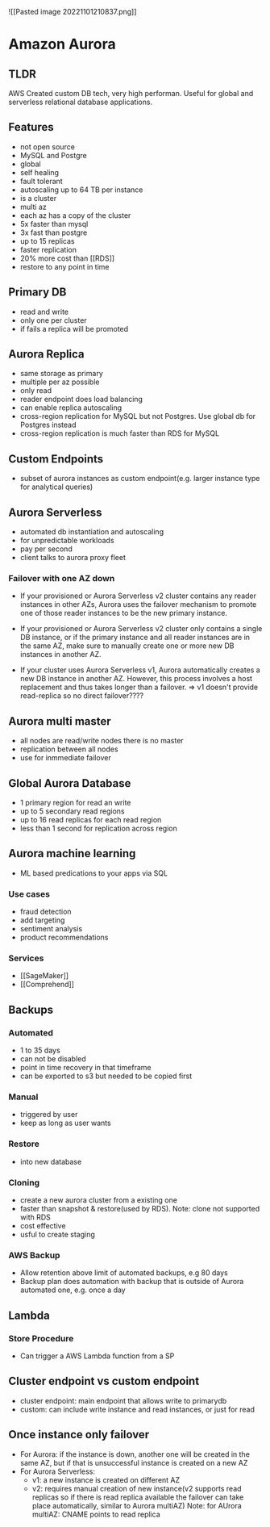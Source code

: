 ![[Pasted image 20221101210837.png]]
# Amazon Aurora

## TLDR
AWS Created custom DB tech, very high performan. Useful for global and serverless relational database applications.

## Features
- not open source
- MySQL and Postgre
- global
- self healing
- fault tolerant
- autoscaling up to 64 TB per instance
- is a cluster
- multi az
- each az has a copy of the cluster
- 5x faster than mysql
- 3x fast than postgre
- up to 15 replicas
- faster replication
- 20% more cost than [[RDS]]
- restore to any point in time

## Primary DB
- read and write
- only one per cluster
- if fails a replica will be promoted

## Aurora Replica
- same storage as primary
- multiple per az possible
- only read
- reader endpoint does load balancing
- can enable replica autoscaling
- cross-region replication for MySQL but not Postgres. Use global db for Postgres instead
- cross-region replication is much faster than RDS for MySQL
## Custom Endpoints
- subset of aurora instances as custom endpoint(e.g. larger instance type for analytical queries)

## Aurora Serverless
- automated db instantiation and autoscaling
- for unpredictable workloads
- pay per second
- client talks to aurora proxy fleet
### Failover with one AZ down
- If your provisioned or Aurora Serverless v2 cluster contains any reader instances in other AZs, Aurora uses the failover mechanism to promote one of those reader instances to be the new primary instance.

- If your provisioned or Aurora Serverless v2 cluster only contains a single DB instance, or if the primary instance and all reader instances are in the same AZ, make sure to manually create one or more new DB instances in another AZ.

- If your cluster uses Aurora Serverless v1, Aurora automatically creates a new DB instance in another AZ. However, this process involves a host replacement and thus takes longer than a failover.
=> v1 doesn't provide read-replica so no direct failover????
## Aurora multi master
- all nodes are read/write nodes there is no master
- replication between all nodes
- use for inmmediate failover

## Global Aurora Database
- 1 primary region for read an write
- up to 5 secondary read regions
- up to 16 read replicas for each read region
- less than 1 second for replication across region

## Aurora machine learning
- ML based predications to your apps via SQL

### Use cases
- fraud detection
- add targeting
- sentiment analysis
- product recommendations

### Services
- [[SageMaker]]
- [[Comprehend]]

## Backups

### Automated 
- 1 to 35 days
- can not be disabled
- point in time recovery in that timeframe
- can be exported to s3 but needed to be copied first
### Manual
- triggered by user
- keep as long as user wants

### Restore
- into new database

### Cloning
- create a new aurora cluster from a existing one
- faster than snapshot & restore(used by RDS). Note: clone not supported with RDS
- cost effective
- usful to create staging
### AWS Backup
- Allow retention above limit of automated backups, e.g 80 days
- Backup plan does automation with backup that is outside of Aurora automated one, e.g. once a day
## Lambda

### Store Procedure
- Can trigger a AWS Lambda function from a SP

## Cluster endpoint vs custom endpoint
- cluster endpoint: main endpoint that allows write to primarydb
- custom: can include write instance and read instances, or just for read

## Once instance only failover
- For Aurora: if the instance is down, another one will be created in the same AZ, but if that is unsuccessful instance is created on a new AZ
- For Aurora Serverless:
  - v1: a new instance is created on different AZ
  - v2: requires manual creation of new instance(v2 supports read replicas so if there is read replica available the failover can take place automatically, similar to Aurora multiAZ)
Note: for AUrora multiAZ: CNAME points to read replica